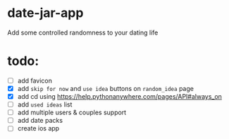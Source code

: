 # date-jar-app
Add some controlled randomness to your dating life

# todo:
- [ ] add favicon
- [x] add `skip for now` and `use idea` buttons on `random_idea` page
- [x] add cd using https://help.pythonanywhere.com/pages/API#always_on
- [ ] add `used ideas` list
- [ ] add multiple users & couples support
- [ ] add date packs
- [ ] create ios app